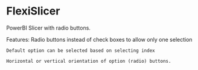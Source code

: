 # FlexiSlicer
PowerBI Slicer with radio buttons. 

Features:
	Radio buttons instead of check boxes to allow only one selection
	
	Default option can be selected based on selecting index
	
	Horizontal or vertical orientation of option (radio) buttons.
